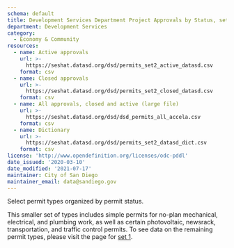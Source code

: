 ```yaml
---
schema: default
title: Development Services Department Project Approvals by Status, set 2 of 2
department: Development Services
category:
  - Economy & Community
resources:
  - name: Active approvals
    url: >-
      https://seshat.datasd.org/dsd/permits_set2_active_datasd.csv
    format: csv
  - name: Closed approvals
    url: >-
      https://seshat.datasd.org/dsd/permits_set2_closed_datasd.csv
    format: csv
  - name: All approvals, closed and active (large file)
    url: >-
      https://seshat.datasd.org/dsd/dsd_permits_all_accela.csv
    format: csv
  - name: Dictionary
    url: >-
      https://seshat.datasd.org/dsd/permits_set2_datasd_dict.csv
    format: csv
license: 'http://www.opendefinition.org/licenses/odc-pddl'
date_issued: '2020-03-10'
date_modified: '2021-07-17'
maintainer: City of San Diego
maintainer_email: data@sandiego.gov
---
```

Select permit types organized by permit status.

This smaller set of types includes simple permits for no-plan mechanical, electrical, and plumbing work, as well as certain photovoltaic, newsrack, transportation, and traffic control permits. To see data on the remaining permit types, please visit the page for [set 1](/datasets/development-permits-set1/).